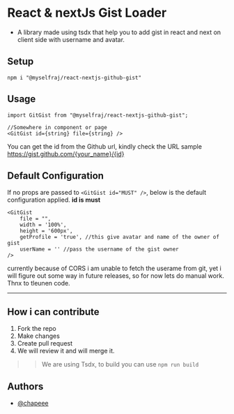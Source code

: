 # React & nextJs Gist Loader

- A library made using tsdx that help you to add gist in react and next on client side with username and avatar.

## Setup

```
npm i "@myselfraj/react-nextjs-github-gist"
```

## Usage

```
import GitGist from "@myselfraj/react-nextjs-github-gist";

//Somewhere in component or page 
<GitGist id={string} file={string} />
```
You can get the id from the Github url, kindly check the URL sample https://gist.github.com/{your_name}/{id}


## Default Configuration

If no props are passed to ```<GitGist id="MUST" />```, below is the default configuration applied.
**id is must**
```
<GitGist 
    file = "",
    width = '100%',
    height = '600px',
    getProfile = 'true', //this give avatar and name of the owner of gist
    userName = '' //pass the username of the gist owner
/>
```

currently because of CORS i am unable to fetch the userame from git, yet i will figure out some way in future releases, so for now lets do manual work.
Thnx to tleunen code.


---
## How i can contribute

1. Fork the repo
2. Make changes
3. Create pull request
4. We will review it and will merge it.

>> We are using Tsdx, to build you can use ```npm run build```



## Authors

- [@chapeee](https://github.com/chapeee/)
